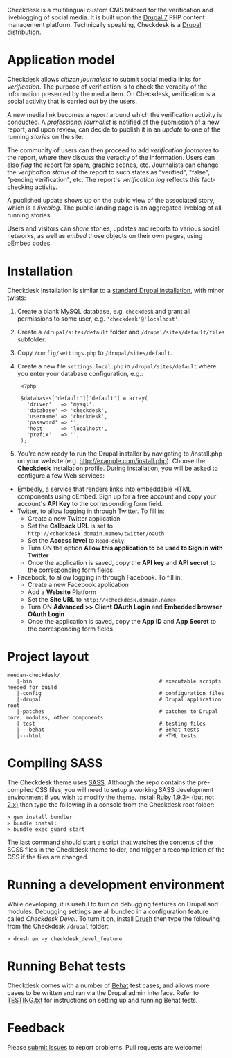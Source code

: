 Checkdesk is a multilingual custom CMS tailored for the verification and liveblogging of social media. It is built upon the [Drupal 7](http://drupal.org) PHP content management platform. Technically speaking, Checkdesk is a [Drupal distribution](https://drupal.org/documentation/build/distributions).

# Application model
Checkdesk allows *citizen journalists* to submit social media links for *verification*. The purpose of verification is to check the veracity of the information presented by the media item. On Checkdesk, verification is a social activity that is carried out by the users. 

A new media link becomes a *report* around which the verification activity is conducted. A *professional journalist* is notified of the submission of a new report, and upon review, can decide to publish it in an *update* to one of the running *stories* on the site. 

The community of users can then proceed to add *verification footnotes* to the report, where they discuss the veracity of the information. Users can also *flag* the report for spam, graphic scenes, etc. Journalists can change the *verification status* of the report to such states as "verified", "false", "pending verification", etc. The report's *verification log* reflects this fact-checking activity.

A published update shows up on the public view of the associated story, which is a *liveblog*. The public landing page is an aggregated liveblog of all running stories.

Users and visitors can *share* stories, updates and reports to various social networks, as well as *embed* those objects on their own pages, using oEmbed codes.

# Installation
Checkdesk installation is similar to a [standard Drupal installation](https://drupal.org/documentation/install), with minor twists:

1. Create a blank MySQL database, e.g. `checkdesk` and grant all permissions to some user, e.g. `'checkdesk'@'localhost'`.
2. Create a `/drupal/sites/default` folder and `/drupal/sites/default/files` subfolder.
3. Copy `/config/settings.php` to `/drupal/sites/default`.
4. Create a new file `settings.local.php` in `/drupal/sites/default` where you enter your database configuration, e.g.:

        <?php

        $databases['default']['default'] = array(
          'driver'   => 'mysql',
          'database' => 'checkdesk',
          'username' => 'checkdesk',
          'password' => '',
          'host'     => 'localhost',
          'prefix'   => '',
        );

5. You're now ready to run the Drupal installer by navigating to /install.php on your website (e.g. http://example.com/install.php). Choose the **Checkdesk** installation profile. During installation, you will be asked to configure a few Web services:

* [Embedly](http://embed.ly/), a service that renders links into embeddable HTML components using oEmbed. Sign up for a free account and copy your account's **API Key** to the corresponding form field.
* Twitter, to allow logging in through Twitter. To fill in:
  * Create a new Twitter application 
  * Set the **Callback URL** is set to `http://<checkdesk.domain.name>/twitter/oauth`
  * Set the **Access level** to `Read-only`
  * Turn ON the option **Allow this application to be used to Sign in with Twitter**
  * Once the application is saved, copy the **API key** and **API secret** to the corresponding form fields
* Facebook, to allow logging in through Facebook. To fill in:
  * Create a new Facebook application
  * Add a **Website** Platform
  * Set the **Site URL** to `http://<checkdesk.domain.name>`
  * Turn ON **Advanced >> Client OAuth Login** and **Embedded browser OAuth Login**
  * Once the application is saved, copy the **App ID** and **App Secret** to the corresponding form fields

# Project layout

    meedan-checkdesk/
       |-bin                                         # executable scripts needed for build
       |-config                                      # configuration files
       |-drupal                                      # Drupal application root
       |-patches                                     # patches to Drupal core, modules, other components
       |-test                                        # testing files
       |---behat                                     # Behat tests
       |---html                                      # HTML tests

# Compiling SASS
The Checkdesk theme uses [SASS](http://sass-lang.com/). Although the repo contains the pre-compiled CSS files, you will need to setup a working SASS development environment if you wish to modify the theme. Install [Ruby 1.9.3+ (but not 2.x)](https://www.ruby-lang.org) then type the following in a console from the Checkdesk root folder:
    
    > gem install bundler
    > bundle install
    > bundle exec guard start 

The last command should start a script that watches the contents of the SCSS files in the Checkdesk theme folder, and trigger a recompilation of the CSS if the files are changed.

# Running a development environment
While developing, it is useful to turn on debugging features on Drupal and modules. Debugging settings are all bundled in a configuration feature called *Checkdesk Devel*. To turn it on, install [Drush](https://github.com/drush-ops/drush) then type the following from the Checkdesk `/drupal` folder:
    
    > drush en -y checkdesk_devel_feature

# Running Behat tests
Checkdesk comes with a number of [Behat](http://behat.org/) test cases, and allows more cases to be written and ran via the Drupal admin interface. Refer to [TESTING.txt](https://github.com/meedan/meedan-checkdesk/blob/master/TESTING.txt) for instructions on setting up and running Behat tests.

# Feedback
Please [submit issues](https://github.com/meedan/meedan-checkdesk/issues) to report problems. Pull requests are welcome!
